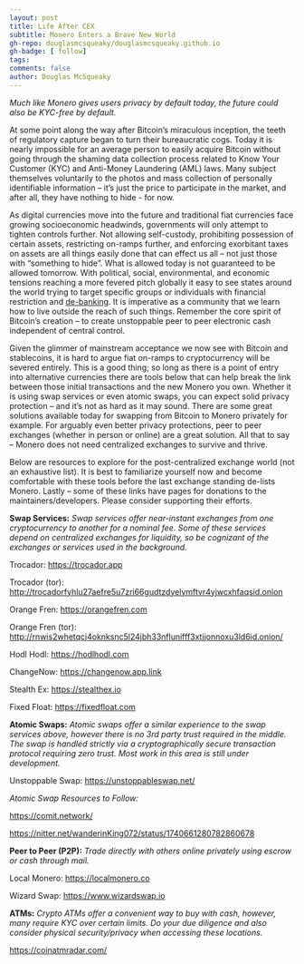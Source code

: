 ```yaml
---
layout: post
title: Life After CEX
subtitle: Monero Enters a Brave New World
gh-repo: douglasmcsqueaky/douglasmcsqueaky.github.io
gh-badge: [ follow]
tags:
comments: false
author: Douglas McSqueaky
---
```

*Much like Monero gives users privacy by default today, the future could also be KYC-free by default.*

At some point along the way after Bitcoin’s miraculous inception, the teeth of regulatory capture began to turn their bureaucratic cogs. Today it is nearly impossible for an average person to easily acquire Bitcoin without going through the shaming data collection process related to Know Your Customer (KYC) and Anti-Money Laundering (AML) laws. Many subject themselves voluntarily to the photos and mass collection of personally identifiable information – it’s just the price to participate in the market, and after all, they have nothing to hide - for now. 

As digital currencies move into the future and traditional fiat currencies face growing socioeconomic headwinds, governments will only attempt to tighten controls further. Not allowing self-custody, prohibiting possession of certain assets, restricting on-ramps further, and enforcing exorbitant taxes on assets are all things easily done that can effect us all – not just those with “something to hide”. What is allowed today is not guaranteed to be allowed tomorrow. With political, social, environmental, and economic tensions reaching a more fevered pitch globally it easy to see states around the world trying to target specific groups or individuals with financial restriction and [de-banking](https://en.wikipedia.org/wiki/De-banking). It is imperative as a community that we learn how to live outside the reach of such things. Remember the core spirit of Bitcoin’s creation – to create unstoppable peer to peer electronic cash independent of central control.

Given the glimmer of mainstream acceptance we now see with Bitcoin and stablecoins, it is hard to argue fiat on-ramps to cryptocurrency will be severed entirely. This is a good thing; so long as there is a point of entry into alternative currencies there are tools below that can help break the link between those initial transactions and the new Monero you own. Whether it is using swap services or even atomic swaps, you can expect solid privacy protection – and it’s not as hard as it may sound. There are some great solutions available today for swapping from Bitcoin to Monero privately for example. For arguably even better privacy protections, peer to peer exchanges (whether in person or online) are a great solution. All that to say – Monero does not need centralized exchanges to survive and thrive. 

Below are resources to explore for the post-centralized exchange world (not an exhaustive list). It is best to familiarize yourself now and become comfortable with these tools before the last exchange standing de-lists Monero. Lastly – some of these links have pages for donations to the maintainers/developers. Please consider supporting their efforts. 

**Swap Services:** 
*Swap services offer near-instant exchanges from one cryptocurrency to another for a nominal fee. Some of these services depend on centralized exchanges for liquidity, so be cognizant of the exchanges or services used in the background.* 

Trocador: https://trocador.app

Trocador (tor): http://trocadorfyhlu27aefre5u7zri66gudtzdyelymftvr4yjwcxhfaqsid.onion

Orange Fren: https://orangefren.com

Orange Fren (tor): http://rnwis2whetqcj4oknksnc5l24jbh33nflunifff3xtjjonnoxu3ld6id.onion/

Hodl Hodl: https://hodlhodl.com

ChangeNow: https://changenow.app.link

Stealth Ex: https://stealthex.io

Fixed Float: https://fixedfloat.com

**Atomic Swaps:** 
*Atomic swaps offer a similar experience to the swap services above, however there is no 3rd party trust required in the middle. The swap is handled strictly via a cryptographically secure transaction protocol requiring zero trust. Most work in this area is still under development.*

Unstoppable Swap: https://unstoppableswap.net/

*Atomic Swap Resources to Follow:*

https://comit.network/ 

https://nitter.net/wanderinKing072/status/1740661280782860678

**Peer to Peer (P2P):** 
*Trade directly with others online privately using escrow or cash through mail.*

Local Monero: https://localmonero.co

Wizard Swap: https://www.wizardswap.io

**ATMs:**
*Crypto ATMs offer a convenient way to buy with cash, however, many require KYC over certain limits. Do your due diligence and also consider physical security/privacy when accessing these locations.* 

https://coinatmradar.com/

